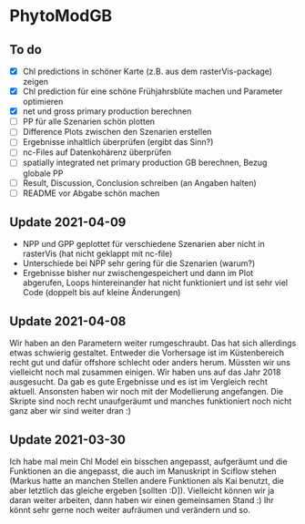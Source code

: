 # PhytoModGB

## To do

- [x] Chl predictions in schöner Karte (z.B. aus dem rasterVis-package) zeigen  
- [x] Chl prediction für eine schöne Frühjahrsblüte machen und Parameter optimieren
- [x] net und gross primary production berechnen 
- [ ] PP für alle Szenarien schön plotten
- [ ] Difference Plots zwischen den Szenarien erstellen
- [ ] Ergebnisse inhaltlich überprüfen (ergibt das Sinn?)
- [ ] nc-Files auf Datenkohärenz überprüfen
- [ ] spatially integrated net primary production GB berechnen, Bezug globale PP 
- [ ] Result, Discussion, Conclusion schreiben (an Angaben halten)
- [ ] README vor Abgabe schön machen

## Update 2021-04-09
- NPP und GPP geplottet für verschiedene Szenarien aber nicht in rasterVis (hat nicht geklappt mit nc-file)
- Unterschiede bei NPP sehr gering für die Szenarien (warum?)
- Ergebnisse bisher nur zwischengespeichert und dann im Plot abgerufen, Loops hintereinander hat nicht funktioniert und ist sehr viel Code (doppelt bis auf kleine Änderungen)

## Update 2021-04-08
Wir haben an den Parametern weiter rumgeschraubt. Das hat sich allerdings etwas schwierig gestaltet. Entweder die Vorhersage ist im Küstenbereich recht gut und dafür offshore schlecht oder anders herum. Müssten wir uns vielleicht noch mal zusammen einigen. Wir haben uns auf das Jahr 2018 ausgesucht. Da gab es gute Ergebnisse und es ist im Vergleich recht aktuell. 
Ansonsten haben wir noch mit der Modellierung angefangen. Die Skripte sind noch recht unaufgeräumt und manches funktioniert noch nicht ganz aber wir sind weiter dran :)

## Update 2021-03-30
Ich habe mal mein Chl Model ein bisschen angepasst, aufgeräumt und die Funktionen an die angepasst, die auch im Manuskript in Sciflow stehen (Markus hatte an manchen Stellen andere Funktionen als Kai benutzt, die aber letztlich das gleiche ergeben [sollten :D]). Vielleicht können wir ja daran weiter arbeiten, dann haben wir einen gemeinsamen Stand :) Ihr könnt sehr gerne noch weiter aufräumen und verändern und so.
